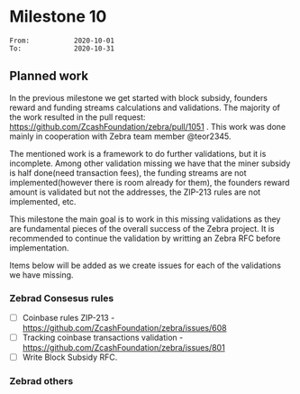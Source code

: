 # Milestone 10

```
From:           2020-10-01
To:             2020-10-31
```

## Planned work

In the previous milestone we get started with block subsidy, founders reward and funding streams calculations and validations. The majority of the work resulted in the pull request: https://github.com/ZcashFoundation/zebra/pull/1051 . This work was done mainly in cooperation with Zebra team member @teor2345.

The  mentioned work is a framework to do further validations, but it is incomplete. Among other validation missing we have that the miner subsidy is half done(need transaction fees), the funding streams are not implemented(however there is room already for them), the founders reward amount is validated but not the addresses, the ZIP-213 rules are not implemented, etc.

This milestone the main goal is to work in this missing validations as they are fundamental pieces of the overall success of the Zebra project. It is recommended to continue the validation by writting an Zebra RFC before implementation.

Items below will be added as we create issues for each of the validations we have missing.

### Zebrad Consesus rules

- [ ] Coinbase rules ZIP-213 - https://github.com/ZcashFoundation/zebra/issues/608
- [ ] Tracking coinbase transactions validation - https://github.com/ZcashFoundation/zebra/issues/801
- [ ] Write Block Subsidy RFC.

### Zebrad others
